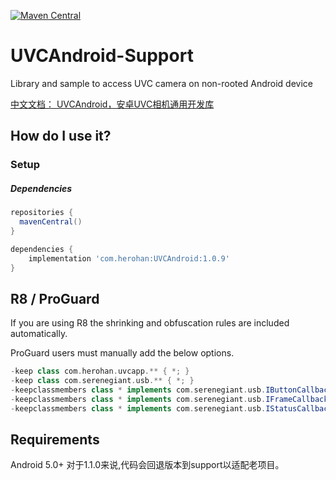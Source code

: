 [![Maven Central](https://img.shields.io/maven-central/v/com.herohan/UVCAndroid.svg?label=Maven%20Central)](https://search.maven.org/search?q=g:%22com.herohan%22%20AND%20a:%22UVCAndroid%22)

UVCAndroid-Support
=========

Library and sample to access UVC camera on non-rooted Android device

[中文文档： UVCAndroid，安卓UVC相机通用开发库](https://blog.csdn.net/hanshiying007/article/details/124118486)

How do I use it?
---

### Setup

##### Dependencies
```groovy
repositories {
  mavenCentral()
}

dependencies {
    implementation 'com.herohan:UVCAndroid:1.0.9'
}
```
R8 / ProGuard
-------------

If you are using R8 the shrinking and obfuscation rules are included automatically.

ProGuard users must manually add the below options.
```groovy
-keep class com.herohan.uvcapp.** { *; }
-keep class com.serenegiant.usb.** { *; }
-keepclassmembers class * implements com.serenegiant.usb.IButtonCallback {*;}
-keepclassmembers class * implements com.serenegiant.usb.IFrameCallback {*;}
-keepclassmembers class * implements com.serenegiant.usb.IStatusCallback {*;}
```

Requirements
--------------
Android 5.0+
对于1.1.0来说,代码会回退版本到support以适配老项目。
